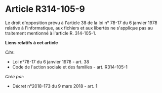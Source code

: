 # Article R314-105-9

Le droit d'opposition prévu à l'article 38 de la loi n° 78-17 du 6 janvier 1978 relative à l'informatique, aux fichiers et
aux libertés ne s'applique pas au traitement mentionné à l'article R. 314-105-1.

**Liens relatifs à cet article**

_Cite_:

  - Loi n°78-17 du 6 janvier 1978 - art. 38
  - Code de l'action sociale et des familles - art. R314-105-1

_Créé par_:

  - Décret n°2018-173 du 9 mars 2018 - art. 1
